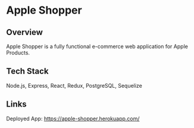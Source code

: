 # Apple Shopper

## Overview

Apple Shopper is a fully functional e-commerce web application for Apple Products.

## Tech Stack

Node.js, Express, React, Redux, PostgreSQL, Sequelize

## Links

Deployed App: https://apple-shopper.herokuapp.com/
